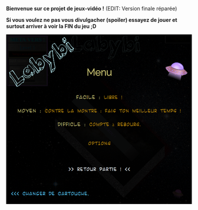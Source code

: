 __Bienvenue sur ce projet de jeux-vidéo !__ (EDIT: Version finale réparée)

__Si vous voulez ne pas vous divulgacher (spoiler) essayez de jouer et surtout arriver à voir la FIN du jeu ;D__

![Alt text](tools/labyMenuFin.png)
